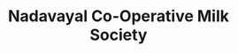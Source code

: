 ---
title: "Nadavayal Co-Operative Milk Society"
url: /nadavayal/nadavayal-co-operative-milk-society/
shop: dairy
---